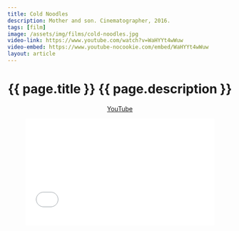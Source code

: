 ```yaml
---
title: Cold Noodles
description: Mother and son. Cinematographer, 2016.
tags: [film]
image: /assets/img/films/cold-noodles.jpg
video-link: https://www.youtube.com/watch?v=WaHYYt4wWuw
video-embed: https://www.youtube-nocookie.com/embed/WaHYYt4wWuw
layout: article
---
```


<header class="intro">
    <h1 class="details">{{ page.title }}
        <span class="subtitle">{{ page.description }}</span>
    </h1>
    <div class="platforms">
        <a href="{{ page.video-link }}" title="YouTube">YouTube</a>
    </div>
    <figure>
        <div style="padding:56.25% 0 0 0;position:relative;"><iframe src="{{ page.video-embed }}" style="position:absolute;top:0;left:0;width:100%;height:100%;" frameborder="0" allow="accelerometer; autoplay; encrypted-media; gyroscope; picture-in-picture" allowfullscreen></iframe></div>
    </figure>
</header>